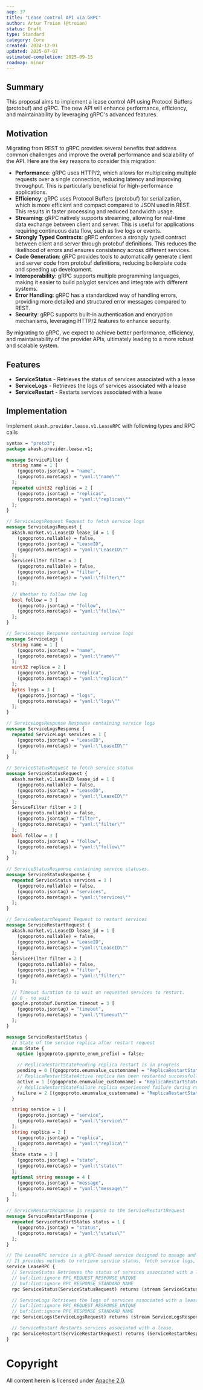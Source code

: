 ```yaml
---
aep: 37
title: "Lease control API via GRPC"
author: Artur Troian (@troian)
status: Draft
type: Standard
category: Core
created: 2024-12-01
updated: 2025-07-07
estimated-completion: 2025-09-15
roadmap: minor
---
```


## Summary

This proposal aims to implement a lease control API using Protocol Buffers (protobuf) and gRPC. The new API will enhance performance, efficiency, and maintainability by leveraging gRPC's advanced features.

## Motivation

Migrating from REST to gRPC provides several benefits that address common challenges and improve the overall performance and scalability of the API.
Here are the key reasons to consider this migration:

- **Performance**: gRPC uses HTTP/2, which allows for multiplexing multiple requests over a single connection, reducing latency and improving throughput. This is particularly beneficial for
  high-performance applications.
- **Efficiency**: gRPC uses Protocol Buffers (protobuf) for serialization, which is more efficient and compact compared to JSON used in REST. This results in faster processing and reduced bandwidth
  usage.
- **Streaming**: gRPC natively supports streaming, allowing for real-time data exchange between client and server. This is useful for applications requiring continuous data flow, such as live logs or
  events.
- **Strongly Typed Contracts**: gRPC enforces a strongly typed contract between client and server through protobuf definitions. This reduces the likelihood of errors and ensures consistency across
  different services.
- **Code Generation**: gRPC provides tools to automatically generate client and server code from protobuf definitions, reducing boilerplate code and speeding up development.
- **Interoperability**: gRPC supports multiple programming languages, making it easier to build polyglot services and integrate with different systems.
- **Error Handling**: gRPC has a standardized way of handling errors, providing more detailed and structured error messages compared to REST.
- **Security**: gRPC supports built-in authentication and encryption mechanisms, leveraging HTTP/2 features to enhance security.

By migrating to gRPC, we expect to achieve better performance, efficiency, and maintainability of the provider APIs, ultimately leading to a more robust and scalable system.

## Features

* **ServiceStatus** - Retrieves the status of services associated with a lease
* **ServiceLogs** - Retrieves the logs of services associated with a lease
* **ServiceRestart** - Restarts services associated with a lease


## Implementation

Implement `akash.provider.lease.v1.LeaseRPC` with following types and RPC calls


```protobuf
syntax = "proto3";
package akash.provider.lease.v1;

message ServiceFilter {
  string name = 1 [
    (gogoproto.jsontag) = "name",
    (gogoproto.moretags) = "yaml:\"name\""
  ];
  repeated uint32 replicas = 2 [
    (gogoproto.jsontag) = "replicas",
    (gogoproto.moretags) = "yaml:\"replicas\""
  ];
}

// ServiceLogsRequest Request to fetch service logs
message ServiceLogsRequest {
  akash.market.v1.LeaseID lease_id = 1 [
    (gogoproto.nullable) = false,
    (gogoproto.jsontag) = "LeaseID",
    (gogoproto.moretags) = "yaml:\"LeaseID\""
  ];
  ServiceFilter filter = 2 [
    (gogoproto.nullable) = false,
    (gogoproto.jsontag) = "filter",
    (gogoproto.moretags) = "yaml:\"filter\""
  ];

  // Whether to follow the log
  bool follow = 3 [
    (gogoproto.jsontag) = "follow",
    (gogoproto.moretags) = "yaml:\"follow\""
  ];
}

// ServiceLogs Response containing service logs
message ServiceLogs {
  string name = 1 [
    (gogoproto.jsontag) = "name",
    (gogoproto.moretags) = "yaml:\"name\""
  ];
  uint32 replica = 2 [
    (gogoproto.jsontag) = "replica",
    (gogoproto.moretags) = "yaml:\"replica\""
  ];
  bytes logs = 3 [
    (gogoproto.jsontag) = "logs",
    (gogoproto.moretags) = "yaml:\"logs\""
  ];
}

// ServiceLogsResponse Response containing service logs
message ServiceLogsResponse {
  repeated ServiceLogs services = 1 [
    (gogoproto.jsontag) = "LeaseID",
    (gogoproto.moretags) = "yaml:\"LeaseID\""
  ];
}

// ServiceStatusRequest to fetch service status
message ServiceStatusRequest {
  akash.market.v1.LeaseID lease_id = 1 [
    (gogoproto.nullable) = false,
    (gogoproto.jsontag) = "LeaseID",
    (gogoproto.moretags) = "yaml:\"LeaseID\""
  ];
  ServiceFilter filter = 2 [
    (gogoproto.nullable) = false,
    (gogoproto.jsontag) = "filter",
    (gogoproto.moretags) = "yaml:\"filter\""
  ];
  bool follow = 3 [
    (gogoproto.jsontag) = "follow",
    (gogoproto.moretags) = "yaml:\"follow\""
  ];
}

// ServiceStatusResponse containing service statuses.
message ServiceStatusResponse {
  repeated ServiceStatus services = 1 [
    (gogoproto.nullable) = false,
    (gogoproto.jsontag) = "services",
    (gogoproto.moretags) = "yaml:\"services\""
  ];
}

// ServiceRestartRequest Request to restart services
message ServiceRestartRequest {
  akash.market.v1.LeaseID lease_id = 1 [
    (gogoproto.nullable) = false,
    (gogoproto.jsontag) = "LeaseID",
    (gogoproto.moretags) = "yaml:\"LeaseID\""
  ];
  ServiceFilter filter = 2 [
    (gogoproto.nullable) = false,
    (gogoproto.jsontag) = "filter",
    (gogoproto.moretags) = "yaml:\"filter\""
  ];

  // Timeout duration to to wait on requested services to restart.
  // 0 - no wait
  google.protobuf.Duration timeout = 3 [
    (gogoproto.jsontag) = "timeout",
    (gogoproto.moretags) = "yaml:\"timeout\""
  ];
}

message ServiceRestartStatus {
  // State of the service replica after restart request
  enum State {
    option (gogoproto.goproto_enum_prefix) = false;

    // ReplicaRestartStatePending replica restart is in progress
    pending = 0 [(gogoproto.enumvalue_customname) = "ReplicaRestartStatePending"];
    // ReplicaRestartStateActive replica has been restarted successfully
    active = 1 [(gogoproto.enumvalue_customname) = "ReplicaRestartStateActive"];
    // ReplicaRestartStateFailure replica experienced failure during restart
    failure = 2 [(gogoproto.enumvalue_customname) = "ReplicaRestartStateFailure"];
  }

  string service = 1 [
    (gogoproto.jsontag) = "service",
    (gogoproto.moretags) = "yaml:\"service\""
  ];
  string replica = 2 [
    (gogoproto.jsontag) = "replica",
    (gogoproto.moretags) = "yaml:\"replica\""
  ];
  State state = 3 [
    (gogoproto.jsontag) = "state",
    (gogoproto.moretags) = "yaml:\"state\""
  ];
  optional string message = 4 [
    (gogoproto.jsontag) = "message",
    (gogoproto.moretags) = "yaml:\"message\""
  ];
}

// ServiceRestartResponse is response to the ServiceRestartRequest
message ServiceRestartResponse {
  repeated ServiceRestartStatus status = 1 [
    (gogoproto.jsontag) = "status",
    (gogoproto.moretags) = "yaml:\"status\""
  ];
}

// The LeaseRPC service is a gRPC-based service designed to manage and control leases within the Akash Provider ecosystem.
// It provides methods to retrieve service status, fetch service logs, and restart services associated with a lease.
service LeaseRPC {
  // ServiceStatus Retrieves the status of services associated with a lease.
  // buf:lint:ignore RPC_REQUEST_RESPONSE_UNIQUE
  // buf:lint:ignore RPC_RESPONSE_STANDARD_NAME
  rpc ServiceStatus(ServiceStatusRequest) returns (stream ServiceStatusResponse);

  // ServiceLogs Retrieves the logs of services associated with a lease.
  // buf:lint:ignore RPC_REQUEST_RESPONSE_UNIQUE
  // buf:lint:ignore RPC_RESPONSE_STANDARD_NAME
  rpc ServiceLogs(ServiceLogsRequest) returns (stream ServiceLogsResponse);

  // ServiceRestart Restarts services associated with a lease.
  rpc ServiceRestart(ServiceRestartRequest) returns (ServiceRestartResponse);
}
```

# Copyright

All content herein is licensed under [Apache 2.0](https://www.apache.org/licenses/LICENSE-2.0).
